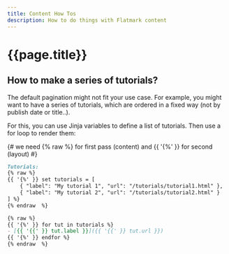 ```yaml
---
title: Content How Tos
description: How to do things with Flatmark content
---
```


# {{page.title}}


## How to make a series of tutorials?

The default pagination might not fit your use case.
For example, you might want to have a series of tutorials, 
which are ordered in a fixed way (not by publish date or title..).

For this, you can use Jinja variables to define a list of tutorials.
Then use a for loop to render them:

{# we need {% raw %} for first pass (content) 
and {{ '{%' }} for second (layout) #}
```markdown
Tutorials:
{% raw %}
{{ '{%' }} set tutorials = [
    { "label": "My tutorial 1", "url": "/tutorials/tutorial1.html" },
    { "label": "My tutorial 2", "url": "/tutorials/tutorial2.html" }
] %}
{% endraw  %}

{% raw %}
{{ '{%' }} for tut in tutorials %}
- [{{ '{{' }} tut.label }}]({{ '{{' }} tut.url }})
{{ '{%' }} endfor %}
{% endraw  %}
```


